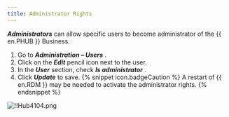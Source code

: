 ```yaml
---
title: Administrator Rights
---
```

***Administrators*** can allow specific users to become administrator of the {{ en.PHUB }} Business.  

1. Go to ***Administration – Users*** . 
1. Click on the ***Edit*** pencil icon next to the user. 
1. In the ***User*** section, check ***Is administrator*** . 
1. Click ***Update*** to save. 
{% snippet icon.badgeCaution %} 
A restart of {{ en.RDM }} may be needed to activate the administrator rights. 
{% endsnippet %}
 
![!!Hub4104.png](https://webdevolutions.azureedge.net/docs/en/hub/Hub4104.png) 

